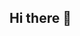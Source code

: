 ## Hi there 👋

<!--
**khawajabilalahmad/khawajabilalahmad** is a ✨ _special_ ✨ repository because its `README.md` (this file) appears on your GitHub profile.
